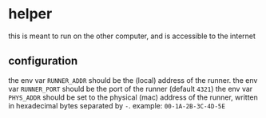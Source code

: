 # helper

this is meant to run on the other computer, and is accessible to the internet

## configuration

the env var `RUNNER_ADDR` should be the (local) address of the runner.
the env var `RUNNER_PORT` should be the port of the runner (default `4321`)
the env var `PHYS_ADDR` should be set to the physical (mac) address of the runner, written in hexadecimal bytes separated by `-`. example: `00-1A-2B-3C-4D-5E`
